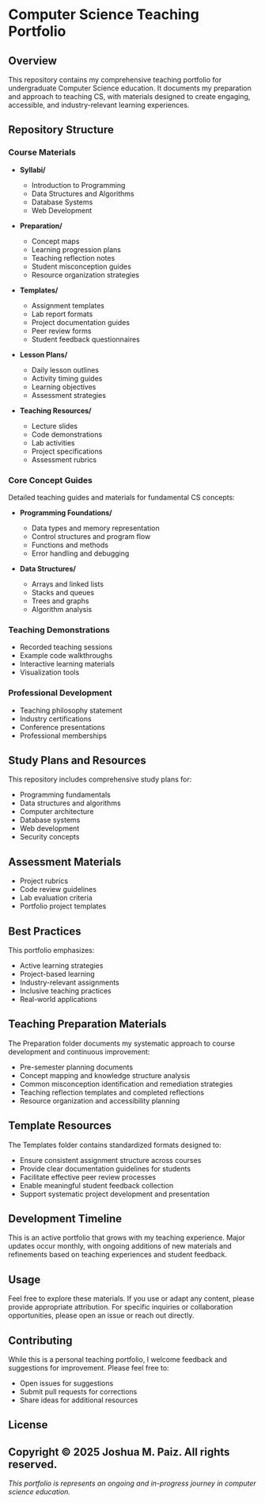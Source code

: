 # Computer Science Teaching Portfolio

## Overview
This repository contains my comprehensive teaching portfolio for undergraduate Computer Science education. It documents my preparation and approach to teaching CS, with materials designed to create engaging, accessible, and industry-relevant learning experiences.

## Repository Structure

### Course Materials

- **Syllabi/**
  - Introduction to Programming
  - Data Structures and Algorithms
  - Database Systems
  - Web Development

- **Preparation/**
  - Concept maps
  - Learning progression plans
  - Teaching reflection notes
  - Student misconception guides
  - Resource organization strategies

- **Templates/**
  - Assignment templates
  - Lab report formats
  - Project documentation guides
  - Peer review forms
  - Student feedback questionnaires

- **Lesson Plans/**
  - Daily lesson outlines
  - Activity timing guides
  - Learning objectives
  - Assessment strategies

- **Teaching Resources/**
  - Lecture slides
  - Code demonstrations
  - Lab activities
  - Project specifications
  - Assessment rubrics

### Core Concept Guides

Detailed teaching guides and materials for fundamental CS concepts:

- **Programming Foundations/**
  - Data types and memory representation
  - Control structures and program flow
  - Functions and methods
  - Error handling and debugging

- **Data Structures/**
  - Arrays and linked lists
  - Stacks and queues
  - Trees and graphs
  - Algorithm analysis

### Teaching Demonstrations
- Recorded teaching sessions
- Example code walkthroughs
- Interactive learning materials
- Visualization tools

### Professional Development
- Teaching philosophy statement
- Industry certifications
- Conference presentations
- Professional memberships

## Study Plans and Resources
This repository includes comprehensive study plans for:
- Programming fundamentals
- Data structures and algorithms
- Computer architecture
- Database systems
- Web development
- Security concepts

## Assessment Materials
- Project rubrics
- Code review guidelines
- Lab evaluation criteria
- Portfolio project templates

## Best Practices
This portfolio emphasizes:
- Active learning strategies
- Project-based learning
- Industry-relevant assignments
- Inclusive teaching practices
- Real-world applications

## Teaching Preparation Materials
The Preparation folder documents my systematic approach to course development and continuous improvement:
- Pre-semester planning documents
- Concept mapping and knowledge structure analysis
- Common misconception identification and remediation strategies
- Teaching reflection templates and completed reflections
- Resource organization and accessibility planning

## Template Resources
The Templates folder contains standardized formats designed to:
- Ensure consistent assignment structure across courses
- Provide clear documentation guidelines for students
- Facilitate effective peer review processes
- Enable meaningful student feedback collection
- Support systematic project development and presentation

## Development Timeline
This is an active portfolio that grows with my teaching experience. Major updates occur monthly, with ongoing additions of new materials and refinements based on teaching experiences and student feedback.

## Usage
Feel free to explore these materials. If you use or adapt any content, please provide appropriate attribution. For specific inquiries or collaboration opportunities, please open an issue or reach out directly.

## Contributing
While this is a personal teaching portfolio, I welcome feedback and suggestions for improvement. Please feel free to:
- Open issues for suggestions
- Submit pull requests for corrections
- Share ideas for additional resources

## License

Copyright © 2025 Joshua M. Paiz. All rights reserved.
---
*This portfolio is represents an ongoing and in-progress journey in computer science education.*
